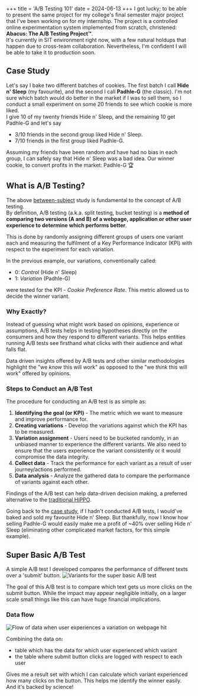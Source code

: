 +++
title = 'A/B Testing 101'
date = 2024-06-13
+++
I got lucky; to be able to present the same project for my college's final semester major project that I've been working on for my internship. The project is a controlled online experimentation system implemented from scratch, christened:  
**Abacus: The A/B Testing Project™**.  
It's currently in SIT environment right now, with a few natural holdups that happen due to cross-team collaboration. Nevertheless, I'm confident I will be able to take it to production soon.

## Case Study
Let's say I bake two different batches of cookies. The first batch I call **Hide n' Sleep** (my favourite), and the second I call **Padhle-G** (the classic). I'm not sure which batch would do better in the market if I was to sell them, so I conduct a small experiment on some 20 friends to see which cookie is more liked.  
I give 10 of my twenty friends Hide n' Sleep, and the remaining 10 get Padhle-G and let's say
* 3/10 friends in the second group liked Hide n' Sleep.
* 7/10 friends in the first group liked Padhle-G.
  
Assuming my friends have been random and have had no bias in each group, I can safely say that Hide n' Sleep was a bad idea. Our winner cookie, to convert profits in the market: Padhle-G 🏆

## What is A/B Testing?
The above [between-subject](https://en.wikipedia.org/wiki/Between-group_design_experiment) study is fundamental to the concept of A/B testing.  
By definition, A/B testing (a.k.a. split testing, bucket testing) is a **method of comparing two versions (A and B) of a webpage, application or other user experience to determine which performs better**.  

This is done by randomly assigning different groups of users one variant each and measuring the fulfilment of a Key Performance Indicator (KPI) with respect to the experiment for each variation.  

In the previous example, our variations, conventionally called:
* 0: _Control_ (Hide n' Sleep)
* 1: _Variation_ (Padhle-G) 

were tested for the KPI - _Cookie Preference Rate_. This metric allowed us to decide the winner variant.

### Why Exactly?
Instead of guessing what might work based on opinions, experience or assumptions, A/B tests helps in testing hypotheses directly on the consumers and how they respond to different variants. This helps entities running A/B tests see firsthand what clicks with their audience and what falls flat.  

Data driven insights offered by A/B tests and other similar methodologies highlight the "we _know_ this will work" as opposed to the "we _think_ this will work" offered by opinions.

### Steps to Conduct an A/B Test
The procedure for conducting an A/B test is as simple as:
1. **Identifying the goal (or KPI)** - The metric which we want to measure and improve performance for.
2. **Creating variations** - Develop the variations against which the KPI has to be measured.
3. **Variation assignment** - Users need to be bucketed randomly, in an unbiased manner to experience the different variants. We also need to ensure that the users experience the variant consistently or it would compromise the data integrity.
4. **Collect data** - Track the performance for each variant as a result of user journey/actions performed.
5. **Data analysis** - Analyze the gathered data to compare the performance of variants against each other.

Findings of the A/B test can help data-driven decision making, a preferred alternative to the [traditional HiPPO](https://www.forbes.com/sites/bernardmarr/2017/10/26/data-driven-decision-making-beware-of-the-hippo-effect/).  

Going back to the [case study](#case-study), if I hadn't conducted A/B tests, I would've baked and sold my favourite Hide n' Sleep. But thankfully, now I know how selling Padhle-G would easily make me a profit of ~40% over selling Hide n' Sleep (eliminating other complicated market factors, for this simple example).

## Super Basic A/B Test
A simple A/B test I developed compares the performance of different texts over a 'submit' button.
![](https://github.com/osBins/blog-hugo/assets/70942982/c94131ad-8cd7-4b1f-991d-437ac4230312#small "Variants for the super basic A/B test")

The goal of this A/B test is to compare which text gets us more clicks on the submit button. While the impact may appear negligible initially, on a larger scale small things like this can have huge financial implications.  

### Data flow
![](https://github.com/osBins/blog-hugo/assets/70942982/5a1b49a4-8a92-4b87-b3a6-51bae410a9ba#small "Flow of data when user experiences a variation on webpage hit")

Combining the data on: 
* table which has the data for which user experienced which variant 
* the table where submit button clicks are logged with respect to each user
  
Gives me a result set with which I can calculate which variant experienced how many clicks on the button. This helps me identify the winner easily. And it's backed by science!